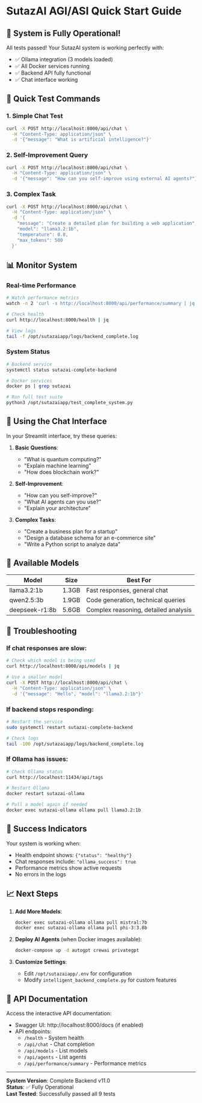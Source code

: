 # SutazAI AGI/ASI Quick Start Guide

## 🚀 System is Fully Operational!

All tests passed! Your SutazAI system is working perfectly with:
- ✅ Ollama integration (3 models loaded)
- ✅ All Docker services running
- ✅ Backend API fully functional
- ✅ Chat interface working

## 🎯 Quick Test Commands

### 1. Simple Chat Test
```bash
curl -X POST http://localhost:8000/api/chat \
  -H "Content-Type: application/json" \
  -d '{"message": "What is artificial intelligence?"}'
```

### 2. Self-Improvement Query
```bash
curl -X POST http://localhost:8000/api/chat \
  -H "Content-Type: application/json" \
  -d '{"message": "How can you self-improve using external AI agents?"}'
```

### 3. Complex Task
```bash
curl -X POST http://localhost:8000/api/chat \
  -H "Content-Type: application/json" \
  -d '{
    "message": "Create a detailed plan for building a web application",
    "model": "llama3.2:1b",
    "temperature": 0.8,
    "max_tokens": 500
  }'
```

## 📊 Monitor System

### Real-time Performance
```bash
# Watch performance metrics
watch -n 2 'curl -s http://localhost:8000/api/performance/summary | jq'

# Check health
curl http://localhost:8000/health | jq

# View logs
tail -f /opt/sutazaiapp/logs/backend_complete.log
```

### System Status
```bash
# Backend service
systemctl status sutazai-complete-backend

# Docker services
docker ps | grep sutazai

# Run full test suite
python3 /opt/sutazaiapp/test_complete_system.py
```

## 💬 Using the Chat Interface

In your Streamlit interface, try these queries:

1. **Basic Questions**:
   - "What is quantum computing?"
   - "Explain machine learning"
   - "How does blockchain work?"

2. **Self-Improvement**:
   - "How can you self-improve?"
   - "What AI agents can you use?"
   - "Explain your architecture"

3. **Complex Tasks**:
   - "Create a business plan for a startup"
   - "Design a database schema for an e-commerce site"
   - "Write a Python script to analyze data"

## 🤖 Available Models

| Model | Size | Best For |
|-------|------|----------|
| llama3.2:1b | 1.3GB | Fast responses, general chat |
| qwen2.5:3b | 1.9GB | Code generation, technical queries |
| deepseek-r1:8b | 5.6GB | Complex reasoning, detailed analysis |

## 🔧 Troubleshooting

### If chat responses are slow:
```bash
# Check which model is being used
curl http://localhost:8000/api/models | jq

# Use a smaller model
curl -X POST http://localhost:8000/api/chat \
  -H "Content-Type: application/json" \
  -d '{"message": "Hello", "model": "llama3.2:1b"}'
```

### If backend stops responding:
```bash
# Restart the service
sudo systemctl restart sutazai-complete-backend

# Check logs
tail -100 /opt/sutazaiapp/logs/backend_complete.log
```

### If Ollama has issues:
```bash
# Check Ollama status
curl http://localhost:11434/api/tags

# Restart Ollama
docker restart sutazai-ollama

# Pull a model again if needed
docker exec sutazai-ollama ollama pull llama3.2:1b
```

## 🎉 Success Indicators

Your system is working when:
- Health endpoint shows: `{"status": "healthy"}`
- Chat responses include: `"ollama_success": true`
- Performance metrics show active requests
- No errors in the logs

## 📈 Next Steps

1. **Add More Models**:
   ```bash
   docker exec sutazai-ollama ollama pull mistral:7b
   docker exec sutazai-ollama ollama pull phi-3:3.8b
   ```

2. **Deploy AI Agents** (when Docker images available):
   ```bash
   docker-compose up -d autogpt crewai privategpt
   ```

3. **Customize Settings**:
   - Edit `/opt/sutazaiapp/.env` for configuration
   - Modify `intelligent_backend_complete.py` for custom features

## 🔗 API Documentation

Access the interactive API documentation:
- Swagger UI: http://localhost:8000/docs (if enabled)
- API endpoints:
  - `/health` - System health
  - `/api/chat` - Chat completion
  - `/api/models` - List models
  - `/api/agents` - List agents
  - `/api/performance/summary` - Performance metrics

---

**System Version**: Complete Backend v11.0  
**Status**: ✅ Fully Operational  
**Last Tested**: Successfully passed all 9 tests